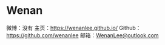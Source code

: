 # Wenan
微博：没有
主页：https://wenanlee.github.io/
Github：https://github.com/wenanlee
邮箱：WenanLee@outlook.com
